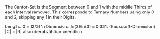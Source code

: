 The Cantor-Set is the Segment between 0 and 1 with the middle Thirds of each Interval removed. 
This corresponds to Ternary Numbers using only 0 and 2, skipping any 1 in their Digits. 

Length:: 0 = (2/3)^n 
Dimension:: ln(2)/ln(3) ≈ 0.631. (Hausdorff-Dimension)
|C| = |R| also überabzählbar unendlich 

